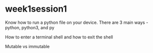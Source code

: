 # week1session1

Know how to run a python file on your device.  There are 3 main ways - python, python3, and py  

How to enter a terminal shell and how to exit the shell

Mutable vs immutable